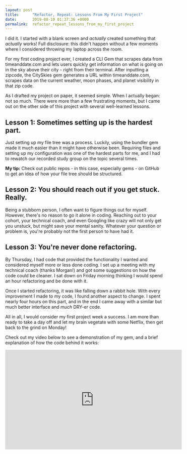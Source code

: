 ```yaml
---
layout: post
title:      "Refactor, Repeat: Lessons From My First Project"
date:       2019-08-10 01:37:36 +0000
permalink:  refactor_repeat_lessons_from_my_first_project
---
```



I did it. I started with a blank screen and *actually* created something that *actually* works! Full disclosure: this didn't happen without a few moments where I considered throwing my laptop across the room.

For my first coding project ever, I created a CLI Gem that scrapes data from timeanddate.com and lets users quickly get information on what is going on in the sky above their city - right from their terminal. After inputting a zipcode, the CitySkies gem generates a URL within timeanddate.com, scrapes data on the current weather, moon phases, and planet visibility in that zip code.

As I drafted my project on paper, it seemed simple. When I actually began: not so much. There were more than a few frustrating moments, but I came out on the other side of this project with several well-learned lessons. 

## Lesson 1: Sometimes setting up is the hardest part.
Just setting up my file tree was a process. Luckily, using the bundler gem made it much easier than it might have otherwise been. Requiring files and setting up my configuration was one of the hardest parts for me, and I had to rewatch our recorded study group on the topic several times. 

**My tip:** Check out public repos - in this case, especially gems - on GitHub to get an idea of how your file tree should be structured.

## Lesson 2: You should reach out if you get stuck. Really. 
Being a stubborn person, I often want to figure things out for myself. However, there's no reason to go it alone in coding. Reaching out to your cohort, your technical coach, and even Googling like crazy will not only get you unstuck, but might save your mental sanity. Whatever your question or problem is, you're probably not the first person to have had it.

## Lesson 3: You're never done refactoring.
By Thursday, I had code that provided the functionality I wanted and considered myself more or less done coding. I set up a meeting with my technical coach (thanks Morgan!) and got some suggestions on how the code could be cleaner. I sat down on Friday morning thinking I would spend an hour refactoring and be done with it.

Once I started refactoring, it was like falling down a rabbit hole. With every improvement I made to my code, I found another aspect to change. I spent nearly four hours on this part, and in the end I came away with a similar but much better interface and *much* DRY-er code. 

All in all, I would consider my first project week a success. I am more than ready to take a day off and let my brain vegetate with some Netflix, then get back to the grind on Monday!

Check out my video below to see a demonstration of my gem, and a brief explanation of how the code behind it works:

<iframe width="560" height="315" src="https://www.youtube.com/embed/kUpeMKj3S_Q" frameborder="0" allow="accelerometer; autoplay; encrypted-media; gyroscope; picture-in-picture" allowfullscreen></iframe>






